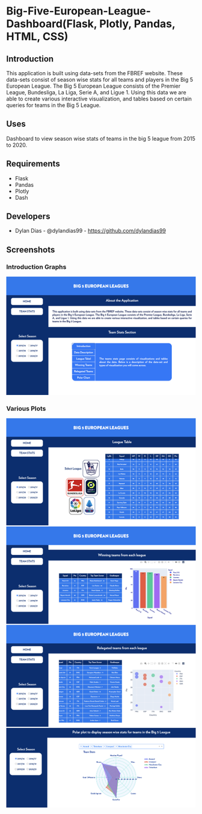 # Big-Five-European-League-Dashboard(Flask, Plotly, Pandas, HTML, CSS)

## Introduction
This application is built using data-sets from the FBREF website. These data-sets consist of season wise stats for all teams and players in the Big 5 European League. The Big 5 European League consists of the Premier League, Bundesliga, La Liga, Serie A, and Ligue 1. Using this data we are able to create various interactive visualization, and tables based on certain queries for teams in the Big 5 League.

## Uses
Dashboard to view season wise stats of teams in the big 5 league from 2015 to 2020.

## Requirements
* Flask
* Pandas
* Plotly
* Dash

## Developers
* Dylan Dias - @dylandias99 - https://github.com/dylandias99

## Screenshots
### Introduction Graphs
<img src="Images/front.png" alt="Front View">

### Various Plots
<img src="Images/league.png" alt="Leagues">

<img src="Images/win.png" alt="Winning Teams">

<img src="Images/rel.png" alt="Relegated Teams">

<img src="Images/polar.png" alt="Radar Plot">
